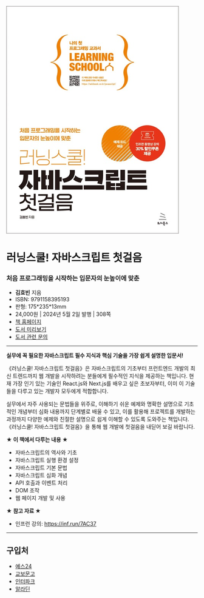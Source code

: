 ![cover](cover.jpg)

# 러닝스쿨! 자바스크립트 첫걸음
### 처음 프로그래밍을 시작하는 입문자의 눈높이에 맞춘

- **김효빈** 지음
- ISBN: 9791158395193
- 판형: 175\*235\*13mm
- 24,000원 | 2024년 5월 2일 발행 | 308쪽
- [책 홈페이지](https://wikibook.co.kr/javascript/)
- [도서 미리보기]()
- [도서 관련 문의](https://wikibook.co.kr/support/contact/)

---

**실무에 꼭 필요한 자바스크립트 필수 지식과 핵심 기술을 가장 쉽게 설명한 입문서!**

《러닝스쿨! 자바스크립트 첫걸음》은 자바스크립트의 기초부터 프런트엔드 개발의 최신 트렌드까지 웹 개발을 시작하려는 분들에게 필수적인 지식을 제공하는 책입니다. 현재 가장 인기 있는 기술인 React.js와 Next.js를 배우고 싶은 초보자부터, 이미 이 기술들을 다루고 있는 개발자 모두에게 적합합니다. 

실무에서 자주 사용되는 문법들을 위주로, 이해하기 쉬운 예제와 명확한 설명으로 기초적인 개념부터 심화 내용까지 단계별로 배울 수 있고, 이를 활용해 프로젝트를 개발하는 과정까지 다양한 예제와 친절한 설명으로 쉽게 이해할 수 있도록 도와주는 책입니다. 《러닝스쿨! 자바스크립트 첫걸음》을 통해 웹 개발에 첫걸음을 내딛어 보길 바랍니다.

**★ 이 책에서 다루는 내용 ★**

- 자바스크립트의 역사와 기초
- 자바스크립트 실행 환경 설정
- 자바스크립트 기본 문법
- 자바스크립트 심화 개념
- API 호출과 이벤트 처리
- DOM 조작
- 웹 페이지 개발 및 사용

**★ 참고 자료 ★**

- 인프런 강의: https://inf.run/7AC37

---
 
 ## 구입처
 
 - [예스24](https://www.yes24.com/Product/Goods/126190473)
 - [교보문고](https://product.kyobobook.co.kr/detail/S000213096985)
 - [인터파크](https://book.interpark.com/product/BookDisplay.do?_method=detail&sc.prdNo=356906514)
 - [알라딘](https://www.aladin.co.kr/shop/wproduct.aspx?ItemId=338587908)
